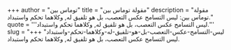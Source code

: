 +++
author = "توماس بين"
title = "مقولة توماس بين"
description = "مقولة توماس بين: ليس التسامح عكس التعصب، بل هو تلفيق له, وكلاهما تحكم واستبداد."
quote = '''ليس التسامح عكس التعصب، بل هو تلفيق له, وكلاهما تحكم واستبداد.'''
slug = "ليس-التسامح-عكس-التعصب-بل-هو-تلفيق-له-وكلاهما-تحكم-واستبداد"
+++
ليس التسامح عكس التعصب، بل هو تلفيق له, وكلاهما تحكم واستبداد.

